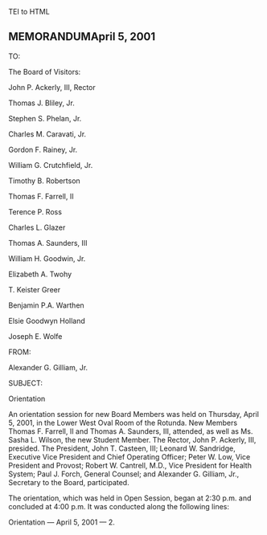  TEI to HTML

MEMORANDUMApril 5, 2001
-----------------------

TO:

The Board of Visitors:

John P. Ackerly, III, Rector

Thomas J. Bliley, Jr.

Stephen S. Phelan, Jr.

Charles M. Caravati, Jr.

Gordon F. Rainey, Jr.

William G. Crutchfield, Jr.

Timothy B. Robertson

Thomas F. Farrell, II

Terence P. Ross

Charles L. Glazer

Thomas A. Saunders, III

William H. Goodwin, Jr.

Elizabeth A. Twohy

T. Keister Greer

Benjamin P.A. Warthen

Elsie Goodwyn Holland

Joseph E. Wolfe

FROM:

Alexander G. Gilliam, Jr.

SUBJECT:

Orientation

An orientation session for new Board Members was held on Thursday, April 5, 2001, in the Lower West Oval Room of the Rotunda. New Members Thomas F. Farrell, II and Thomas A. Saunders, III, attended, as well as Ms. Sasha L. Wilson, the new Student Member. The Rector, John P. Ackerly, III, presided. The President, John T. Casteen, III; Leonard W. Sandridge, Executive Vice President and Chief Operating Officer; Peter W. Low, Vice President and Provost; Robert W. Cantrell, M.D., Vice President for Health System; Paul J. Forch, General Counsel; and Alexander G. Gilliam, Jr., Secretary to the Board, participated.

The orientation, which was held in Open Session, began at 2:30 p.m. and concluded at 4:00 p.m. It was conducted along the following lines:

Orientation — April 5, 2001 — 2.
